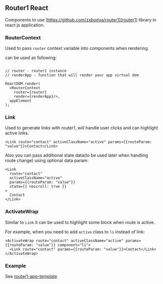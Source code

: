 ## Router1 React

Components to use [https://github.com/zxbodya/router1](router1) library in react js application.
 
### RouterContext

Used to pass `router` context variable into components when rendering.

can be used as following: 

```JSX

// router - router1 instance
// renderApp - function that will render your app virtual dom
 
ReactDOM.render(
  <RouterContext
    router={router}
    render={renderApp}/>,
  appElement
);
```

### Link
 
Used to generate links with router1, will handle user clicks and can highlight active links.

```JSX
<Link route="contact" activeClassName="active" params={{routeParam: "value"}}>Contact</Link>
```
Also you can pass additional state data(to be used later when handling route change) using optional data param:
 

```JSX
<Link
  route="contact"
  activeClassName="active"
  params={{routeParam: "value"}}
  state={{ noscroll: true }}
>
  Contact
</Link>
```
### ActivateWrap

Similar to `Link` it can be used to highlight some block when route is active.

For example, when you need to add `active` class to `li` instead of link:

```JSX
<ActivateWrap route="contact" activeClassName="active" params={{routeParam: "value"}} component="li">
  <Link route="contact" params={{routeParam: "value"}}>Contact</Link>
</ActivateWrap>
```

### Example

See [router1-app-template](https://github.com/zxbodya/router1-app-template)
